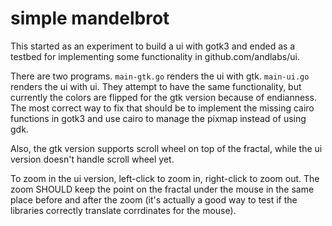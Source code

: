 # simple mandelbrot #

This started as an experiment to build a ui with gotk3 and ended as a
testbed for implementing some functionality in github.com/andlabs/ui.

There are two programs. `main-gtk.go` renders the ui with gtk.
`main-ui.go` renders the ui with ui. They attempt to have the same
functionality, but currently the colors are flipped for the gtk
version because of endianness. The most correct way to fix that should
be to implement the missing cairo functions in gotk3 and use cairo to
manage the pixmap instead of using gdk.

Also, the gtk version supports scroll wheel on top of the fractal,
while the ui version doesn't handle scroll wheel yet.

To zoom in the ui version, left-click to zoom in, right-click to zoom
out. The zoom SHOULD keep the point on the fractal under the mouse in
the same place before and after the zoom (it's actually a good way to
test if the libraries correctly translate corrdinates for the mouse).